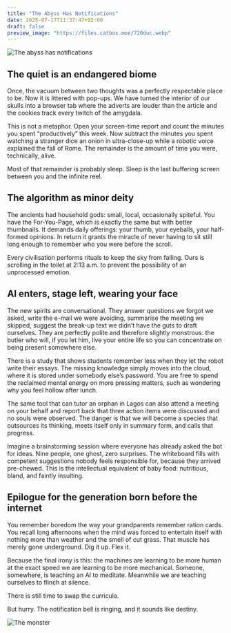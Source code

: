 ```yaml
---
title: "The Abyss Has Notifications"
date: 2025-07-17T11:37:47+02:00
draft: false
preview_image: "https://files.catbox.moe/720duc.webp"
---
```


![The abyss has notifications](https://files.catbox.moe/720duc.webp)

## The quiet is an endangered biome

Once, the vacuum between two thoughts was a perfectly respectable place to be.
Now it is littered with pop-ups.
We have turned the interior of our skulls into a browser tab where the adverts are louder than the article and the cookies track every twitch of the amygdala.

This is not a metaphor.
Open your screen-time report and count the minutes you spent “productively” this week.
Now subtract the minutes you spent watching a stranger dice an onion in ultra-close-up while a robotic voice explained the fall of Rome.
The remainder is the amount of time you were, technically, alive.

Most of that remainder is probably sleep.
Sleep is the last buffering screen between you and the infinite reel.

## The algorithm as minor deity

The ancients had household gods: small, local, occasionally spiteful.
You have the For-You-Page, which is exactly the same but with better thumbnails.
It demands daily offerings: your thumb, your eyeballs, your half-formed opinions.
In return it grants the miracle of never having to sit still long enough to remember who you were before the scroll.

Every civilisation performs rituals to keep the sky from falling.
Ours is scrolling in the toilet at 2:13 a.m. to prevent the possibility of an unprocessed emotion.

## AI enters, stage left, wearing your face

The new spirits are conversational.
They answer questions we forgot we asked, write the e-mail we were avoiding, summarise the meeting we skipped, suggest the break-up text we didn’t have the guts to draft ourselves.
They are perfectly polite and therefore slightly monstrous: the butler who will, if you let him, live your entire life so you can concentrate on being present somewhere else.

There is a study that shows students remember less when they let the robot write their essays.
The missing knowledge simply moves into the cloud, where it is stored under somebody else’s password.
You are free to spend the reclaimed mental energy on more pressing matters, such as wondering why you feel hollow after lunch.

The same tool that can tutor an orphan in Lagos can also attend a meeting on your behalf and report back that three action items were discussed and no souls were observed.
The danger is that we will become a species that outsources its thinking, meets itself only in summary form, and calls that progress.

Imagine a brainstorming session where everyone has already asked the bot for ideas.
Nine people, one ghost, zero surprises.
The whiteboard fills with competent suggestions nobody feels responsible for, because they arrived pre-chewed.
This is the intellectual equivalent of baby food: nutritious, bland, and faintly insulting.

## Epilogue for the generation born before the internet

You remember boredom the way your grandparents remember ration cards.
You recall long afternoons when the mind was forced to entertain itself with nothing more than weather and the smell of cut grass.
That muscle has merely gone underground.
Dig it up.
Flex it.

Because the final irony is this: the machines are learning to be more human at the exact speed we are learning to be more mechanical.
Someone, somewhere, is teaching an AI to meditate.
Meanwhile we are teaching ourselves to flinch at silence.

There is still time to swap the curricula.

But hurry.
The notification bell is ringing, and it sounds like destiny.

![The monster](https://cdn.bsky.app/img/feed_fullsize/plain/did:plc:3kssplu7pwdx7cmntm7jgzze/bafkreiavqnhtstlhd4cb3aanso67lvosgp6y2wuag2z3blvqzhtwkkrywa@jpeg)